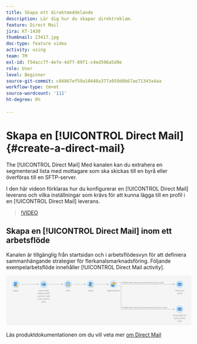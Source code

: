 ```yaml
---
title: Skapa ett direktmeddelande
description: Lär dig hur du skapar direktreklam.
feature: Direct Mail
jira: KT-1430
thumbnail: 23417.jpg
doc-type: feature video
activity: using
team: TM
exl-id: f54acc7f-4efe-4d7f-89f1-c4ed596a5d9e
role: User
level: Beginner
source-git-commit: c84867ef59a10448a377a959d0b67ae71343a4aa
workflow-type: tm+mt
source-wordcount: '111'
ht-degree: 0%

---
```


# Skapa en [!UICONTROL Direct Mail] {#create-a-direct-mail}

The [!UICONTROL Direct Mail] Med kanalen kan du extrahera en segmenterad lista med mottagare som ska skickas till en byrå eller överföras till en SFTP-server.

I den här videon förklaras hur du konfigurerar en [!UICONTROL Direct Mail] leverans och vilka inställningar som krävs för att kunna lägga till en profil i en [!UICONTROL Direct Mail] leverans.

>[!VIDEO](https://video.tv.adobe.com/v/23417?quality=12&learn=on)

## Skapa en [!UICONTROL Direct Mail] inom ett arbetsflöde

Kanalen är tillgänglig från startsidan och i arbetsflödesvyn för att definiera sammanhängande strategier för flerkanalsmarknadsföring. Följande exempelarbetsflöde innehåller [!UICONTROL Direct Mail activity].

![Arbetsflödesbild](/help/assets/direct_mail_examplewf.png)

Läs produktdokumentationen om du vill veta mer [om Direct Mail](https://experienceleague.adobe.com/docs/campaign-standard/using/communication-channels/direct-mail/about-direct-mail.html)
